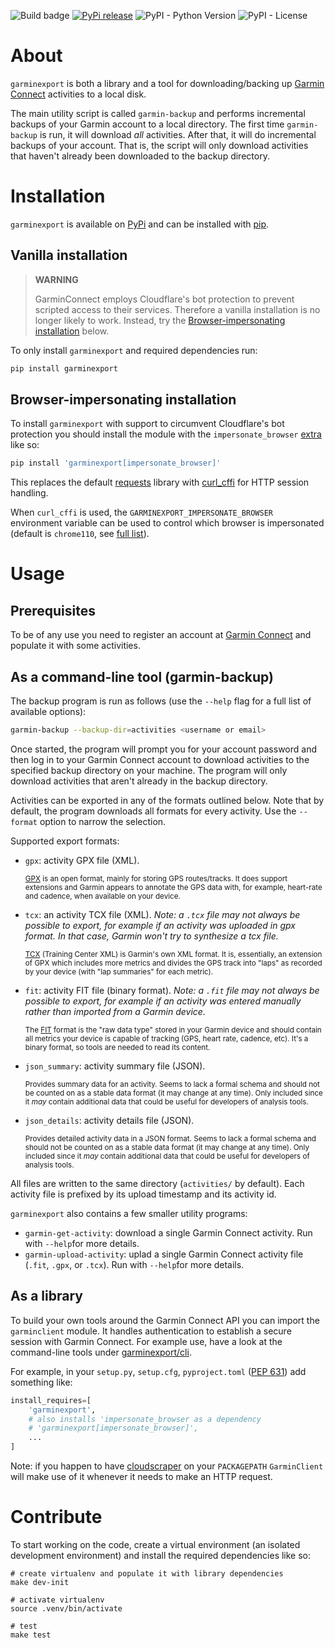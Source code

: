 ![Build badge](https://github.com/garminexport/garminexport/actions/workflows/run-tests.yaml/badge.svg)
[![PyPi release](https://img.shields.io/pypi/v/garminexport.svg)](https://img.shields.io/pypi/v/garminexport.svg)
![PyPI - Python Version](https://img.shields.io/pypi/pyversions/garminexport)
![PyPI - License](https://img.shields.io/pypi/l/garminexport)

# About

`garminexport` is both a library and a tool for downloading/backing up
[Garmin Connect](http://connect.garmin.com/) activities to a local disk.

The main utility script is called `garmin-backup` and performs incremental
backups of your Garmin account to a local directory. The first time
`garmin-backup` is run, it will download _all_ activities. After that, it will
do incremental backups of your account. That is, the script will only download
activities that haven't already been downloaded to the backup directory.

# Installation

`garminexport` is available on [PyPi](https://pypi.org/) and can be installed
with [pip](http://pip.readthedocs.org).

## Vanilla installation

> **WARNING**
>
> GarminConnect employs Cloudflare's bot protection to prevent scripted access
> to their services. Therefore a vanilla installation is no longer likely to
> work. Instead, try the
> [Browser-impersonating installation](#browser-impersonating-installation)
> below.

To only install `garminexport` and required dependencies run:

```bash
pip install garminexport
```

## Browser-impersonating installation

To install `garminexport` with support to circumvent Cloudflare's bot protection
you should install the module with the `impersonate_browser`
[extra](https://setuptools.pypa.io/en/latest/userguide/dependency_management.html#optional-dependencies)
like so:

```bash
pip install 'garminexport[impersonate_browser]'
```

This replaces the default [requests](https://github.com/psf/requests) library
with [curl_cffi](https://github.com/yifeikong/curl_cffi) for HTTP session
handling.

When `curl_cffi` is used, the `GARMINEXPORT_IMPERSONATE_BROWSER` environment
variable can be used to control which browser is impersonated (default is
`chrome110`, see
[full list](https://github.com/lwthiker/curl-impersonate#supported-browsers)).

# Usage

## Prerequisites

To be of any use you need to register an account at
[Garmin Connect](http://connect.garmin.com/) and populate it with some
activities.

## As a command-line tool (garmin-backup)

The backup program is run as follows (use the `--help` flag for a full list of
available options):

```bash
garmin-backup --backup-dir=activities <username or email>
```

Once started, the program will prompt you for your account password and then log
in to your Garmin Connect account to download activities to the specified backup
directory on your machine. The program will only download activities that aren't
already in the backup directory.

Activities can be exported in any of the formats outlined below. Note that by
default, the program downloads all formats for every activity. Use the
`--format` option to narrow the selection.

Supported export formats:

- `gpx`: activity GPX file (XML).

  <sub>[GPX](https://en.wikipedia.org/wiki/GPS_Exchange_Format) is an open
  format, mainly for storing GPS routes/tracks. It does support extensions and
  Garmin appears to annotate the GPS data with, for example, heart-rate and
  cadence, when available on your device.</sub>

- `tcx`: an activity TCX file (XML). _Note: a `.tcx` file may not always be
  possible to export, for example if an activity was uploaded in gpx format. In
  that case, Garmin won't try to synthesize a tcx file._

  <sub>[TCX](https://en.wikipedia.org/wiki/Training_Center_XML) (Training Center
  XML) is Garmin's own XML format. It is, essentially, an extension of GPX which
  includes more metrics and divides the GPS track into "laps" as recorded by
  your device (with "lap summaries" for each metric).</sub>

- `fit`: activity FIT file (binary format). _Note: a `.fit` file may not always
  be possible to export, for example if an activity was entered manually rather
  than imported from a Garmin device._

  <sub>The [FIT](https://www.thisisant.com/resources/fit/) format is the "raw
  data type" stored in your Garmin device and should contain all metrics your
  device is capable of tracking (GPS, heart rate, cadence, etc). It's a binary
  format, so tools are needed to read its content.</sub>

- `json_summary`: activity summary file (JSON).

  <sub>Provides summary data for an activity. Seems to lack a formal schema and
  should not be counted on as a stable data format (it may change at any time).
  Only included since it _may_ contain additional data that could be useful for
  developers of analysis tools.</sub>

- `json_details`: activity details file (JSON).

  <sub>Provides detailed activity data in a JSON format. Seems to lack a formal
  schema and should not be counted on as a stable data format (it may change at
  any time). Only included since it _may_ contain additional data that could be
  useful for developers of analysis tools.</sub>

All files are written to the same directory (`activities/` by default). Each
activity file is prefixed by its upload timestamp and its activity id.

`garminexport` also contains a few smaller utility programs:

- `garmin-get-activity`: download a single Garmin Connect activity. Run with
  `--help`for more details.
- `garmin-upload-activity`: uplad a single Garmin Connect activity file (`.fit`,
  `.gpx`, or `.tcx`). Run with `--help`for more details.

## As a library

To build your own tools around the Garmin Connect API you can import the
`garminclient` module. It handles authentication to establish a secure session
with Garmin Connect. For example use, have a look at the command-line tools
under [garminexport/cli](garminexport/cli).

For example, in your `setup.py`, `setup.cfg`, `pyproject.toml`
([PEP 631](https://peps.python.org/pep-0631/)) add something like:

```python
install_requires=[
    'garminexport',
    # also installs 'impersonate_browser as a dependency
    # 'garminexport[impersonate_browser]',
    ...
]
```

Note: if you happen to have
[cloudscraper](https://github.com/VeNoMouS/cloudscraper) on your `PACKAGEPATH`
`GarminClient` will make use of it whenever it needs to make an HTTP request.

# Contribute

To start working on the code, create a virtual environment (an isolated
development environment) and install the required dependencies like so:

    # create virtualenv and populate it with library dependencies
    make dev-init

    # activate virtualenv
    source .venv/bin/activate

    # test
    make test
